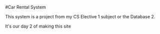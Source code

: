 #Car Rental System

This system is a project from my CS Elective 1 subject or the Database 2.

It's our day 2 of making this site